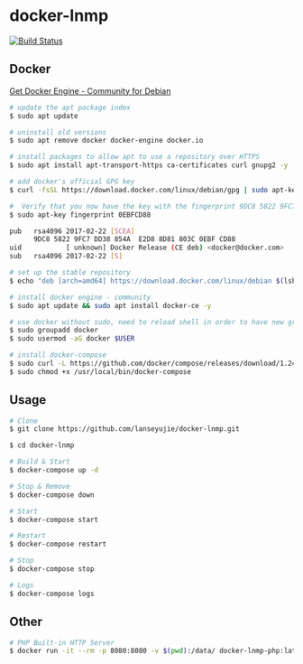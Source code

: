 # docker-lnmp

[![Build Status](https://travis-ci.org/lanseyujie/docker-lnmp.svg?branch=master)](https://travis-ci.org/lanseyujie/docker-lnmp)

## Docker

[Get Docker Engine - Community for Debian](https://docs.docker.com/install/linux/docker-ce/debian/ "Get Docker Engine - Community for Debian")

```bash
# update the apt package index
$ sudo apt update

# uninstall old versions
$ sudo apt remove docker docker-engine docker.io

# install packages to allow apt to use a repository over HTTPS
$ sudo apt install apt-transport-https ca-certificates curl gnupg2 -y

# add docker's official GPG key
$ curl -fsSL https://download.docker.com/linux/debian/gpg | sudo apt-key add -

#  Verify that you now have the key with the fingerprint 9DC8 5822 9FC7 DD38 854A E2D8 8D81 803C 0EBF CD88
$ sudo apt-key fingerprint 0EBFCD88

pub   rsa4096 2017-02-22 [SCEA]
      9DC8 5822 9FC7 DD38 854A  E2D8 8D81 803C 0EBF CD88
uid           [ unknown] Docker Release (CE deb) <docker@docker.com>
sub   rsa4096 2017-02-22 [S]

# set up the stable repository
$ echo "deb [arch=amd64] https://download.docker.com/linux/debian $(lsb_release -cs) stable" | sudo tee /etc/apt/sources.list.d/docker.list

# install docker engine - community
$ sudo apt update && sudo apt install docker-ce -y

# use docker without sudo, need to reload shell in order to have new group settings applied
$ sudo groupadd docker
$ sudo usermod -aG docker $USER

# install docker-compose
$ sudo curl -L https://github.com/docker/compose/releases/download/1.24.1/docker-compose-`uname -s`-`uname -m` -o /usr/local/bin/docker-compose
$ sudo chmod +x /usr/local/bin/docker-compose
```

## Usage

```bash
# Clone
$ git clone https://github.com/lanseyujie/docker-lnmp.git

$ cd docker-lnmp

# Build & Start
$ docker-compose up -d

# Stop & Remove
$ docker-compose down

# Start
$ docker-compose start

# Restart
$ docker-compose restart

# Stop
$ docker-compose stop

# Logs
$ docker-compose logs
```

## Other

```bash
# PHP Built-in HTTP Server
$ docker run -it --rm -p 8080:8080 -v $(pwd):/data/ docker-lnmp-php:latest sh -c "php -S 0.0.0.0:8080 -t /data"
```
